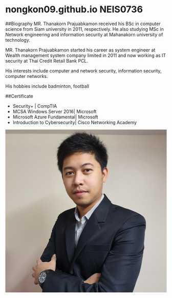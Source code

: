 # nongkon09.github.io NEIS0736
##Biography
MR. Thanakorn Prajuabkamon received his BSc in computer science from Siam university in 2011, respectively. He also studying MSc in Network engineering and information security at Mahanakorn university of technology.

MR. Thanakorn Prajuabkamon started his career as system engineer at Wealth management system company limited in 2011 and now working as IT security at Thai Credit Retail Bank PCL.

His interests include computer and network security, information security, computer networks.

His hobbies include badminton, football

##Certificate
* Security+ | CompTIA
* MCSA Windows Server 2016| Microsoft
* Microsoft Azure Fundamental| Microsoft
* Introduction to Cybersecurity| Cisco Networking Academy
<img src="tanakon_bio.jpg">